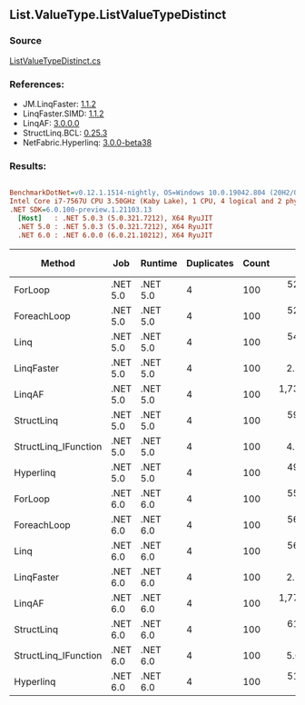 ﻿## List.ValueType.ListValueTypeDistinct

### Source
[ListValueTypeDistinct.cs](../LinqBenchmarks/List/ValueType/ListValueTypeDistinct.cs)

### References:
- JM.LinqFaster: [1.1.2](https://www.nuget.org/packages/JM.LinqFaster/1.1.2)
- LinqFaster.SIMD: [1.1.2](https://www.nuget.org/packages/LinqFaster.SIMD/1.0.3)
- LinqAF: [3.0.0.0](https://www.nuget.org/packages/LinqAF/3.0.0.0)
- StructLinq.BCL: [0.25.3](https://www.nuget.org/packages/StructLinq.BCL/0.25.3)
- NetFabric.Hyperlinq: [3.0.0-beta38](https://www.nuget.org/packages/NetFabric.Hyperlinq/3.0.0-beta38)

### Results:
``` ini

BenchmarkDotNet=v0.12.1.1514-nightly, OS=Windows 10.0.19042.804 (20H2/October2020Update)
Intel Core i7-7567U CPU 3.50GHz (Kaby Lake), 1 CPU, 4 logical and 2 physical cores
.NET SDK=6.0.100-preview.1.21103.13
  [Host]   : .NET 5.0.3 (5.0.321.7212), X64 RyuJIT
  .NET 5.0 : .NET 5.0.3 (5.0.321.7212), X64 RyuJIT
  .NET 6.0 : .NET 6.0.0 (6.0.21.10212), X64 RyuJIT


```
|               Method |      Job |  Runtime | Duplicates | Count |         Mean |      Error |     StdDev | Ratio | RatioSD |     Gen 0 | Gen 1 | Gen 2 |   Allocated |
|--------------------- |--------- |--------- |----------- |------ |-------------:|-----------:|-----------:|------:|--------:|----------:|------:|------:|------------:|
|              ForLoop | .NET 5.0 | .NET 5.0 |          4 |   100 |   526.939 μs |  4.2414 μs |  3.7599 μs | 1.000 |    0.00 | 1095.7031 |     - |     - | 2,292,184 B |
|          ForeachLoop | .NET 5.0 | .NET 5.0 |          4 |   100 |   524.982 μs |  2.0251 μs |  1.8943 μs | 0.996 |    0.01 | 1095.7031 |     - |     - | 2,292,184 B |
|                 Linq | .NET 5.0 | .NET 5.0 |          4 |   100 |   548.413 μs |  3.4998 μs |  3.1025 μs | 1.041 |    0.01 | 1092.7734 |     - |     - | 2,286,712 B |
|           LinqFaster | .NET 5.0 | .NET 5.0 |          4 |   100 |     2.246 μs |  0.0059 μs |  0.0049 μs | 0.004 |    0.00 |    0.0114 |     - |     - |        24 B |
|               LinqAF | .NET 5.0 | .NET 5.0 |          4 |   100 | 1,730.251 μs | 29.6106 μs | 26.2490 μs | 3.284 |    0.04 | 2187.5000 |     - |     - | 4,575,073 B |
|           StructLinq | .NET 5.0 | .NET 5.0 |          4 |   100 |   592.116 μs |  4.3688 μs |  3.4109 μs | 1.125 |    0.01 | 1086.9141 |     - |     - | 2,273,665 B |
| StructLinq_IFunction | .NET 5.0 | .NET 5.0 |          4 |   100 |     4.567 μs |  0.0097 μs |  0.0076 μs | 0.009 |    0.00 |         - |     - |     - |           - |
|            Hyperlinq | .NET 5.0 | .NET 5.0 |          4 |   100 |   497.933 μs |  2.7076 μs |  2.4002 μs | 0.945 |    0.01 | 1045.8984 |     - |     - | 2,187,585 B |
|              ForLoop | .NET 6.0 | .NET 6.0 |          4 |   100 |   556.782 μs |  5.0546 μs |  4.4808 μs | 1.057 |    0.01 | 1095.7031 |     - |     - | 2,292,185 B |
|          ForeachLoop | .NET 6.0 | .NET 6.0 |          4 |   100 |   568.816 μs |  4.3985 μs |  3.6729 μs | 1.080 |    0.01 | 1095.7031 |     - |     - | 2,292,184 B |
|                 Linq | .NET 6.0 | .NET 6.0 |          4 |   100 |   560.309 μs |  4.7166 μs |  4.1811 μs | 1.063 |    0.01 | 1092.7734 |     - |     - | 2,286,712 B |
|           LinqFaster | .NET 6.0 | .NET 6.0 |          4 |   100 |     2.287 μs |  0.0140 μs |  0.0131 μs | 0.004 |    0.00 |    0.0114 |     - |     - |        24 B |
|               LinqAF | .NET 6.0 | .NET 6.0 |          4 |   100 | 1,778.279 μs | 11.5936 μs | 10.8447 μs | 3.375 |    0.03 | 2187.5000 |     - |     - | 4,575,076 B |
|           StructLinq | .NET 6.0 | .NET 6.0 |          4 |   100 |   613.511 μs | 11.2111 μs | 10.4869 μs | 1.164 |    0.02 | 1086.9141 |     - |     - | 2,273,665 B |
| StructLinq_IFunction | .NET 6.0 | .NET 6.0 |          4 |   100 |     5.001 μs |  0.0238 μs |  0.0211 μs | 0.009 |    0.00 |         - |     - |     - |           - |
|            Hyperlinq | .NET 6.0 | .NET 6.0 |          4 |   100 |   511.330 μs |  4.7125 μs |  3.9352 μs | 0.971 |    0.01 | 1045.8984 |     - |     - | 2,187,585 B |
